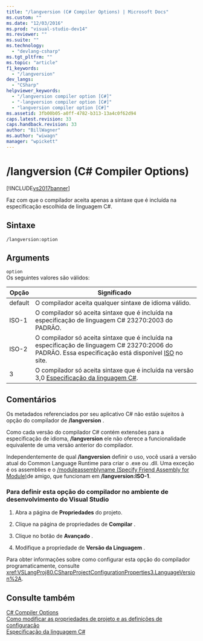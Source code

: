 ```yaml
---
title: "/langversion (C# Compiler Options) | Microsoft Docs"
ms.custom: ""
ms.date: "12/03/2016"
ms.prod: "visual-studio-dev14"
ms.reviewer: ""
ms.suite: ""
ms.technology: 
  - "devlang-csharp"
ms.tgt_pltfrm: ""
ms.topic: "article"
f1_keywords: 
  - "/langversion"
dev_langs: 
  - "CSharp"
helpviewer_keywords: 
  - "/langversion compiler option [C#]"
  - "-langversion compiler option [C#]"
  - "langversion compiler option [C#]"
ms.assetid: 3fb00b05-a0ff-4782-b313-13a4c0f62d94
caps.latest.revision: 33
caps.handback.revision: 33
author: "BillWagner"
ms.author: "wiwagn"
manager: "wpickett"
---
```

# /langversion (C# Compiler Options)
[!INCLUDE[vs2017banner](../../../csharp/includes/vs2017banner.md)]

Faz com que o compilador aceita apenas a sintaxe que é incluída na especificação escolhida de linguagem C\#.  
  
## Sintaxe  
  
```  
/langversion:option  
```  
  
## Arguments  
 `option`  
 Os seguintes valores são válidos:  
  
|Opção|Significado|  
|-----------|-----------------|  
|default|O compilador aceita qualquer sintaxe de idioma válido.|  
|ISO\-1|O compilador só aceita sintaxe que é incluída na especificação de linguagem C\# 23270:2003 do PADRÃO.|  
|ISO\-2|O compilador só aceita sintaxe que é incluída na especificação de linguagem C\# 23270:2006 do PADRÃO.  Essa especificação está disponível [ISO](http://go.microsoft.com/fwlink/?LinkId=144406) no site.|  
|3|O compilador só aceita sintaxe que é incluída na versão 3,0 [Especificação da linguagem C\#](../../../visual-basic/reference/language-specification.md).|  
  
## Comentários  
 Os metadados referenciados por seu aplicativo C\# não estão sujeitos à opção do compilador de **\/langversion** .  
  
 Como cada versão do compilador C\# contém extensões para a especificação de idioma, **\/langversion** ele não oferece a funcionalidade equivalente de uma versão anterior do compilador.  
  
 Independentemente de qual **\/langversion** definir o uso, você usará a versão atual do Common Language Runtime para criar o .exe ou .dll.  Uma exceção é os assemblies e o [\/moduleassemblyname \(Specify Friend Assembly for Module\)](../../../csharp/language-reference/compiler-options/moduleassemblyname-compiler-option.md)de amigo, que funcionam em **\/langversion:ISO\-1**.  
  
### Para definir esta opção do compilador no ambiente de desenvolvimento do Visual Studio  
  
1.  Abra a página de **Propriedades** do projeto.  
  
2.  Clique na página de propriedades de **Compilar** .  
  
3.  Clique no botão de **Avançado** .  
  
4.  Modifique a propriedade de **Versão da Linguagem** .  
  
 Para obter informações sobre como configurar esta opção do compilador programaticamente, consulte <xref:VSLangProj80.CSharpProjectConfigurationProperties3.LanguageVersion%2A>.  
  
## Consulte também  
 [C\# Compiler Options](../../../csharp/language-reference/compiler-options/index.md)   
 [Como modificar as propriedades de projeto e as definições de configuração](http://msdn.microsoft.com/pt-br/e7184bc5-2f2b-4b4f-aa9a-3ecfcbc48b67)   
 [Especificação da linguagem C\#](../../../visual-basic/reference/language-specification.md)